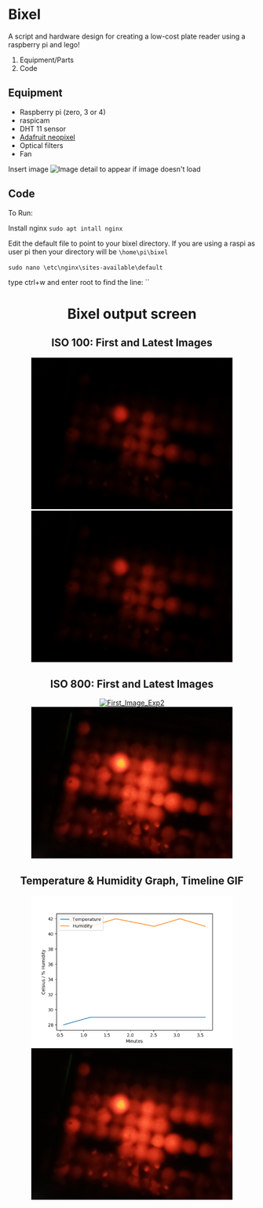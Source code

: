 # Bixel

A script and hardware design for creating a low-cost plate reader using a raspberry pi and lego!

1. Equipment/Parts
2. Code

## Equipment

- Raspberry pi (zero, 3 or 4)
- raspicam
- DHT 11 sensor
- [Adafruit neopixel](https://www.adafruit.com/product/1487) 
- Optical filters
- Fan

Insert image
![Image detail to appear if image doesn't load](images/--imagename--.jpg)


## Code

To Run:

Install nginx
`sudo apt intall nginx`

Edit the default file to point to your bixel directory. If you are using a raspi as user pi then your directory will be `\home\pi\bixel`

`sudo nano \etc\nginx\sites-available\default`

type ctrl+w and enter root to find the line:
``


<html>
<head>
<title>Bixel output screen</title>
</head>
<body>
<center>
<h1>Bixel output screen</h1>
<h2>ISO 100: First and Latest Images</h2>
<a href="cam/First.jpg">
<img src="cam/First.jpg" alt="First_Image" height="308" width="410" ></a>
<a href="cam/Latest.jpg">
<img src="cam/Latest.jpg" alt="Latest_Image" height="308" width="410" ></a>

<h2>ISO 800: First and Latest Images</h2>
<a href="cam/FirstExp2.jpg">
<img src="FirstExp2.jpg" alt="First_Image_Exp2" height="308" width="410" ></a>
<a href="cam/LatestExp2.jpg">
<img src="cam/LatestExp2.jpg" alt="Latest_Image_Exp2" height="308" width="410" ></a>

<h2>Temperature & Humidity Graph, Timeline GIF</h2>
<a href="cam/plotTempHum.png">
<img src="cam/plotTempHum.png" alt="TemperatureHumidity" height="308" width="410" ></a>

<a href="cam/timelapse.gif">
<img src="cam/timelapse.gif" alt="timelapse" height="308" width="410" ></a>
</center>
</body>
</html>
